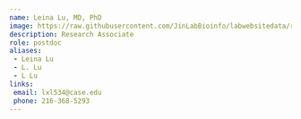 ```yaml
---
name: Leina Lu, MD, PhD
image: https://raw.githubusercontent.com/JinLabBioinfo/labwebsitedata/refs/heads/main/image_members/leina-lu.jpg
description: Research Associate
role: postdoc
aliases:
 - Leina Lu
 - L. Lu
 - L Lu
links:
 email: lxl534@case.edu
 phone: 216-368-5293
---
```

